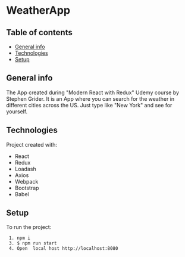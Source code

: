 
# WeatherApp

## Table of contents
* [General info](#Intro)
* [Technologies](#Technologies)
* [Setup](#Setup)

## General info

The App created during "Modern React with Redux" Udemy course by Stephen Grider. It is an App where you can search
for the weather in different cities across the US. Just type like "New York" and see for yourself.


## Technologies

Project created with:
* React
* Redux
* Loadash
* Axios
* Webpack
* Bootstrap
* Babel

## Setup

To run the project:
```
 1. npm i
 3. $ npm run start
 4. Open  local host http://localhost:8080
 ```